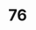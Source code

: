 # 76
<!DOCTYPE HTML>
<html>
<head>
  <Title>>Simple 
# HTML p
    page</ Title>
</head>
</body>
  <h1>Welcome to my webpage</h1>
  <p>This is a simple HTML page.</p>
</body>
</html>
